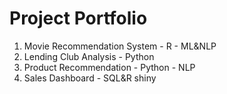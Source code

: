 # Project Portfolio
1. Movie Recommendation System  - R - ML&NLP
2. Lending Club Analysis - Python
3. Product Recommendation - Python - NLP
4. Sales Dashboard - SQL&R shiny 
